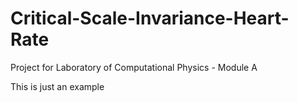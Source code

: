 # Critical-Scale-Invariance-Heart-Rate
Project for Laboratory of Computational Physics - Module A

This is just an example